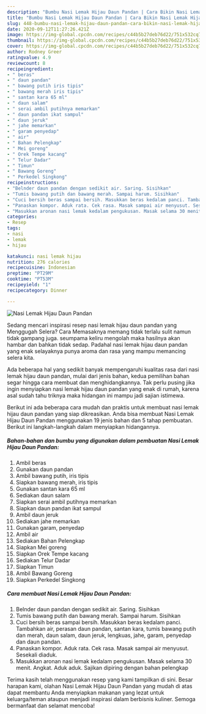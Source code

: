 ```yaml
---
description: "Bumbu Nasi Lemak Hijau Daun Pandan | Cara Bikin Nasi Lemak Hijau Daun Pandan Yang Bikin Ngiler"
title: "Bumbu Nasi Lemak Hijau Daun Pandan | Cara Bikin Nasi Lemak Hijau Daun Pandan Yang Bikin Ngiler"
slug: 448-bumbu-nasi-lemak-hijau-daun-pandan-cara-bikin-nasi-lemak-hijau-daun-pandan-yang-bikin-ngiler
date: 2020-09-12T11:27:26.421Z
image: https://img-global.cpcdn.com/recipes/c44b5b27deb76d22/751x532cq70/nasi-lemak-hijau-daun-pandan-foto-resep-utama.jpg
thumbnail: https://img-global.cpcdn.com/recipes/c44b5b27deb76d22/751x532cq70/nasi-lemak-hijau-daun-pandan-foto-resep-utama.jpg
cover: https://img-global.cpcdn.com/recipes/c44b5b27deb76d22/751x532cq70/nasi-lemak-hijau-daun-pandan-foto-resep-utama.jpg
author: Rodney Greer
ratingvalue: 4.9
reviewcount: 8
recipeingredient:
- " beras"
- " daun pandan"
- " bawang putih iris tipis"
- " bawang merah iris tipis"
- " santan kara 65 ml"
- " daun salam"
- " serai ambil putihnya memarkan"
- " daun pandan ikat sampul"
- " daun jeruk"
- " jahe memarkan"
- " garam penyedap"
- " air"
- " Bahan Pelengkap"
- " Mei goreng"
- " Orek Tempe kacang"
- " Telur Dadar"
- " Timun"
- " Bawang Goreng"
- " Perkedel Singkong"
recipeinstructions:
- "Belnder daun pandan dengan sedikit air. Saring. Sisihkan"
- "Tumis bawang putih dan bawang merah. Sampai harum. Sisihkan"
- "Cuci bersih beras sampai bersih. Masukkan beras kedalam panci. Tambahkan air, perasan daun pandan, santan kara, tumis bawang putih dan merah, daun salam, daun jeruk, lengkuas, jahe, garam, penyedap dan daun pandan."
- "Panaskan kompor. Aduk rata. Cek rasa. Masak sampai air menyusut. Sesekali diaduk."
- "Masukkan aronan nasi lemak kedalam pengukusan. Masak selama 30 menit. Angkat. Aduk aduk. Sajikan dipiring dengan bahan pelengkap"
categories:
- Resep
tags:
- nasi
- lemak
- hijau

katakunci: nasi lemak hijau 
nutrition: 276 calories
recipecuisine: Indonesian
preptime: "PT29M"
cooktime: "PT53M"
recipeyield: "1"
recipecategory: Dinner

---
```



![Nasi Lemak Hijau Daun Pandan](https://img-global.cpcdn.com/recipes/c44b5b27deb76d22/751x532cq70/nasi-lemak-hijau-daun-pandan-foto-resep-utama.jpg)

Sedang mencari inspirasi resep nasi lemak hijau daun pandan yang Menggugah Selera? Cara Memasaknya memang tidak terlalu sulit namun tidak gampang juga. seumpama keliru mengolah maka hasilnya akan hambar dan bahkan tidak sedap. Padahal nasi lemak hijau daun pandan yang enak selayaknya punya aroma dan rasa yang mampu memancing selera kita.



Ada beberapa hal yang sedikit banyak mempengaruhi kualitas rasa dari nasi lemak hijau daun pandan, mulai dari jenis bahan, kedua pemilihan bahan segar hingga cara membuat dan menghidangkannya. Tak perlu pusing jika ingin menyiapkan nasi lemak hijau daun pandan yang enak di rumah, karena asal sudah tahu triknya maka hidangan ini mampu jadi sajian istimewa.


Berikut ini ada beberapa cara mudah dan praktis untuk membuat nasi lemak hijau daun pandan yang siap dikreasikan. Anda bisa membuat Nasi Lemak Hijau Daun Pandan menggunakan 19 jenis bahan dan 5 tahap pembuatan. Berikut ini langkah-langkah dalam menyiapkan hidangannya.

<!--inarticleads1-->

##### Bahan-bahan dan bumbu yang digunakan dalam pembuatan Nasi Lemak Hijau Daun Pandan:

1. Ambil  beras
1. Gunakan  daun pandan
1. Ambil  bawang putih, iris tipis
1. Siapkan  bawang merah, iris tipis
1. Gunakan  santan kara 65 ml
1. Sediakan  daun salam
1. Siapkan  serai ambil putihnya memarkan
1. Siapkan  daun pandan ikat sampul
1. Ambil  daun jeruk
1. Sediakan  jahe memarkan
1. Gunakan  garam, penyedap
1. Ambil  air
1. Sediakan  Bahan Pelengkap
1. Siapkan  Mei goreng
1. Siapkan  Orek Tempe kacang
1. Sediakan  Telur Dadar
1. Siapkan  Timun
1. Ambil  Bawang Goreng
1. Siapkan  Perkedel Singkong




<!--inarticleads2-->

##### Cara membuat Nasi Lemak Hijau Daun Pandan:

1. Belnder daun pandan dengan sedikit air. Saring. Sisihkan
1. Tumis bawang putih dan bawang merah. Sampai harum. Sisihkan
1. Cuci bersih beras sampai bersih. Masukkan beras kedalam panci. Tambahkan air, perasan daun pandan, santan kara, tumis bawang putih dan merah, daun salam, daun jeruk, lengkuas, jahe, garam, penyedap dan daun pandan.
1. Panaskan kompor. Aduk rata. Cek rasa. Masak sampai air menyusut. Sesekali diaduk.
1. Masukkan aronan nasi lemak kedalam pengukusan. Masak selama 30 menit. Angkat. Aduk aduk. Sajikan dipiring dengan bahan pelengkap




Terima kasih telah menggunakan resep yang kami tampilkan di sini. Besar harapan kami, olahan Nasi Lemak Hijau Daun Pandan yang mudah di atas dapat membantu Anda menyiapkan makanan yang lezat untuk keluarga/teman ataupun menjadi inspirasi dalam berbisnis kuliner. Semoga bermanfaat dan selamat mencoba!
